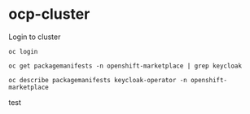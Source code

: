 # ocp-cluster

Login to cluster

`oc login`

`oc get packagemanifests -n openshift-marketplace | grep keycloak`

`oc describe packagemanifests keycloak-operator -n openshift-marketplace`

test
